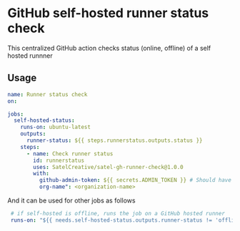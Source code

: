 # GitHub self-hosted runner status check 
This centralized GitHub action checks status (online, offline) of a self hosted runnner 

## Usage 
```yml
name: Runner status check
on:

jobs:
  self-hosted-status:
    runs-on: ubuntu-latest
    outputs:
      runner-status: ${{ steps.runnerstatus.outputs.status }}
    steps:
      - name: Check runner status
        id: runnerstatus
        uses: SatelCreative/satel-gh-runner-check@1.0.0
        with:       
          github-admin-token: ${{ secrets.ADMIN_TOKEN }} # Should have access to manage runner
          org-name": <organization-name>
```
        
And it can be used for other jobs as follows
```yml
 # if self-hosted is offline, runs the job on a GitHub hosted runner
 runs-on: "${{ needs.self-hosted-status.outputs.runner-status != 'offline' && 'self-hosted' || 'ubuntu-latest' }}" 
```
